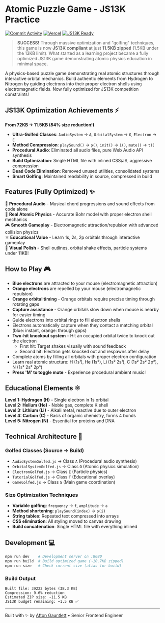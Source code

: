 # Atomic Puzzle Game - JS13K Practice

[![Commit Activity](https://img.shields.io/github/commit-activity/m/aftongauntlett/js13k-demo?logo=git)](https://github.com/aftongauntlett/js13k-demo/commits)
[![Vercel](https://img.shields.io/badge/deployed%20on-Vercel-black?logo=vercel)](https://js13k-demo.vercel.app)
[![JS13K Ready](https://img.shields.io/badge/JS13K-2.3KB%20under%20budget-brightgreen?logo=webgl)](https://js13kgames.com/)

> **SUCCESS!** Through massive optimization and "golfing" techniques, this game is now **JS13K compliant** at just **11.5KB zipped** (1.5KB under the 13KB limit). What started as a learning project became a fully optimized JS13K game demonstrating atomic physics education in minimal space.

A physics-based puzzle game demonstrating real atomic structures through interactive orbital mechanics. Build authentic elements from Hydrogen to Nitrogen by guiding electrons into their proper electron shells using electromagnetic fields. Now fully optimized for JS13K competition constraints!

## JS13K Optimization Achievements ⚡

**From 72KB → 11.5KB (84% size reduction!)**

- **Ultra-Golfed Classes**: `AudioSystem` → `A`, `OrbitalSystem` → `O`, `Electron` → `E`
- **Method Compression**: `playSound()` → `p()`, `init()` → `i()`, `mute()` → `t()`
- **Procedural Audio**: Eliminated all audio files, pure Web Audio API synthesis
- **Build Optimization**: Single HTML file with inlined CSS/JS, aggressive compression
- **Dead Code Elimination**: Removed unused utilities, consolidated systems
- **Smart Golfing**: Maintained readability in source, compressed in build

## Features (Fully Optimized) ✨

🎵 **Procedural Audio** - Musical chord progressions and sound effects from code alone  
🧪 **Real Atomic Physics** - Accurate Bohr model with proper electron shell mechanics  
🎮 **Smooth Gameplay** - Electromagnetic attraction/repulsion with advanced collision physics  
⚛️ **Educational Value** - Learn 1s, 2s, 2p orbitals through interactive gameplay  
🎨 **Visual Polish** - Shell outlines, orbital shake effects, particle systems under 11KB!

## How to Play 🎮

- **Blue electrons** are attracted to your mouse (electromagnetic attraction)
- **Orange electrons** are repelled by your mouse (electromagnetic repulsion)
- **Orange orbital timing** - Orange orbitals require precise timing through rotating gaps
- **Capture assistance** - Orange orbitals slow down when mouse is nearby for easier timing
- Guide electrons into orbital rings to fill electron shells
- Electrons automatically capture when they contact a matching orbital (blue: instant, orange: through gaps)
- **Two-hit knockout system** - Hit an occupied orbital twice to knock out the electron
  - First hit: Target shakes visually with sound feedback
  - Second hit: Electron gets knocked out and respawns after delay
- Complete atoms by filling all orbitals with proper electron configuration
- Learn real atomic structure: H (1s¹), He (1s²), Li (1s² 2s¹), C (1s² 2s² 2p²), N (1s² 2s² 2p³)
- **Press 'M' to toggle mute** - Experience procedural ambient music!

## Educational Elements ⚛️

**Level 1: Hydrogen (H)** - Single electron in 1s orbital  
**Level 2: Helium (He)** - Noble gas, complete K shell  
**Level 3: Lithium (Li)** - Alkali metal, reactive due to outer electron  
**Level 4: Carbon (C)** - Basis of organic chemistry, forms 4 bonds  
**Level 5: Nitrogen (N)** - Essential for proteins and DNA

## Technical Architecture 🔧

### Golfed Classes (Source → Build)

- `AudioSystemGolfed.js` → Class `A` (Procedural audio synthesis)
- `OrbitalSystemGolfed.js` → Class `O` (Atomic physics simulation)
- `ElectronGolfed.js` → Class `E` (Particle physics)
- `TutorialGolfed.js` → Class `T` (Educational overlay)
- `GameGolfed.js` → Class `G` (Main game coordination)

### Size Optimization Techniques

- **Variable golfing**: `frequency` → `f`, `amplitude` → `a`
- **Method shortening**: `playSound(index)` → `p(i)`
- **String tables**: Repeated text compressed into arrays
- **CSS elimination**: All styling moved to canvas drawing
- **Build concatenation**: Single HTML file with everything inlined

## Development 💻

```bash
npm run dev    # Development server on :8080
npm run build  # Build optimized game (~10.7KB zipped)
npm run size   # Check current size (alias for build)
```

### Build Output

```
Built file: 39222 bytes (38.3 KB)
Compression: 0.6% reduction
Estimated ZIP size: ~11.5 KB
JS13K budget remaining: ~1.5 KB ✅
```

---

Built with ✨ by [Afton Gauntlett](https://github.com/aftongauntlett) • Senior Frontend Engineer
